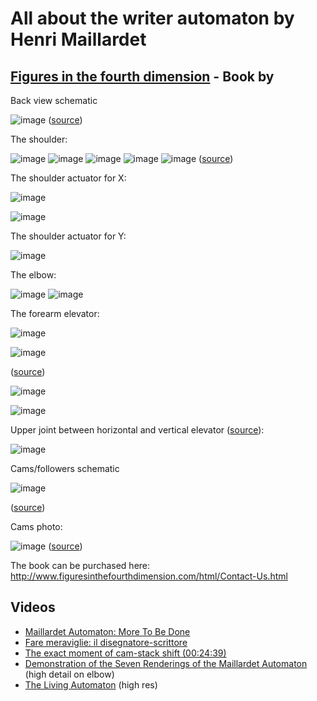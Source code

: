 # All about the writer automaton by Henri Maillardet

## [Figures in the fourth dimension](http://www.figuresinthefourthdimension.com/) - Book by 

Back view schematic

![image](https://github.com/jumpjack/automata/assets/1620953/d6e05456-a81b-4819-8fb7-3263e0fa6d52)
([source](http://www.figuresinthefourthdimension.com/img/Automata-clockwork/ACl-Maill-back-drawing-large.jpg))

The shoulder:

![image](https://github.com/jumpjack/automata/assets/1620953/59bf30cf-1e9a-404b-94cb-08064ed3124a)  ![image](https://github.com/jumpjack/automata/assets/1620953/b1c5b2d0-2394-42c2-8bcf-af2592c1ec3b)  ![image](https://github.com/jumpjack/automata/assets/1620953/254d1d4c-6eeb-4e57-9f75-e76791e63ce0) ![image](https://github.com/jumpjack/automata/assets/1620953/eedbd81b-d9b2-4f9a-85c4-73c41367b93f) ![image](https://github.com/jumpjack/automata/assets/1620953/31879631-2399-4415-8905-2b9a9badeda1) ([source](http://www.frantone.com/designwritings/design_writings9.html))



The shoulder actuator for X:

![image](https://github.com/jumpjack/automata/assets/1620953/eba5f59f-d59a-426d-ba1e-b08770ae7b6b)

![image](https://github.com/jumpjack/automata/assets/1620953/6872b942-2127-4bdd-b416-07d77c106dcd)



The shoulder actuator for Y:

![image](https://github.com/jumpjack/automata/assets/1620953/4d6feea3-25a5-45a8-9c0f-dc94a353186c)


The elbow:

![image](https://github.com/jumpjack/automata/assets/1620953/a37ea47f-0c27-4ae6-85f6-0c413acd666c) ![image](https://github.com/jumpjack/automata/assets/1620953/7f4afea8-7688-4578-902f-922888d50f4c) 


The forearm elevator:

![image](https://github.com/jumpjack/automata/assets/1620953/d5e2a0d1-37a3-448f-8643-8ef36e9d6c99)

 ![image](https://github.com/jumpjack/automata/assets/1620953/d659f424-6405-446b-bb2b-db46c70a1791) 

 ([source](https://youtu.be/7ZiH7oF3OMM?t=47))

 ![image](https://github.com/jumpjack/automata/assets/1620953/8acc92fd-7ea3-4148-8ec0-fc5923e5d878)

![image](https://github.com/jumpjack/automata/assets/1620953/26cd1dfd-4ffe-4526-9695-0e427d3c9877)

 

 Upper joint between horizontal and vertical elevator ([source](http://www.frantone.com/designwritings/design_writings9.html)):

 ![image](https://github.com/jumpjack/automata/assets/1620953/0b58dc3b-2c25-402b-bec8-7ee8e931b56e)


Cams/followers schematic

![image](https://github.com/jumpjack/automata/assets/1620953/27f459f4-55a9-49ef-8108-e23d9cbcd83c)

([source](http://www.figuresinthefourthdimension.com/img/Automata-clockwork/ACl-Maill-tech-drawing-small.jpg))


Cams photo:

![image](https://github.com/jumpjack/automata/assets/1620953/1fa5b384-cdee-4cae-888c-60d7f4450db0)
([source](http://www.figuresinthefourthdimension.com/document/Figures-In-the-Fourth-Dimension-sample.pdf))

The book can be purchased here: http://www.figuresinthefourthdimension.com/html/Contact-Us.html


## Videos

- [Maillardet Automaton: More To Be Done](https://www.youtube.com/watch?v=Nx-aU7Lp2-4)
- [Fare meraviglie: il disegnatore-scrittore](https://www.youtube.com/watch?v=7ZiH7oF3OMM)
- [The exact moment of cam-stack shift (00:24:39)](https://youtu.be/Tv5U_fEvrMA?t=1479)
- [Demonstration of the Seven Renderings of the Maillardet Automaton](https://www.youtube.com/watch?v=Tv5U_fEvrMA) (high detail on elbow)
- [The Living Automaton](https://www.youtube.com/watch?v=FK6zCvzG3oQ) (high res)
